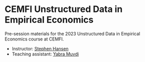 # CEMFI Unstructured Data in Empirical Economics


Pre-session materials for the 2023 Unstructured Data in Empirical Economics course at CEMFI.

- Instructor: [Stephen Hansen](https://sekhansen.github.io/)
- Teaching assistant: [Yabra Muvdi](https://yabramuvdi.github.io/) 

